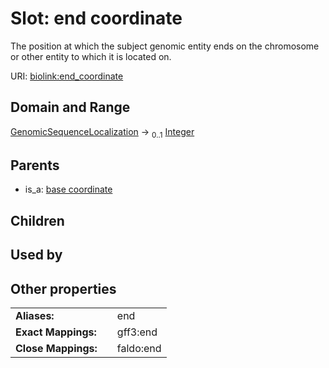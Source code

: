 
# Slot: end coordinate


The position at which the subject genomic entity ends on the chromosome or other entity to which it is located on.

URI: [biolink:end_coordinate](https://w3id.org/biolink/vocab/end_coordinate)


## Domain and Range

[GenomicSequenceLocalization](GenomicSequenceLocalization.md) &#8594;  <sub>0..1</sub> [Integer](types/Integer.md)

## Parents

 *  is_a: [base coordinate](base_coordinate.md)

## Children


## Used by


## Other properties

|  |  |  |
| --- | --- | --- |
| **Aliases:** | | end |
| **Exact Mappings:** | | gff3:end |
| **Close Mappings:** | | faldo:end |

